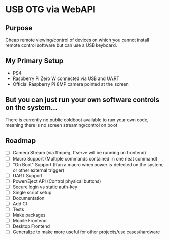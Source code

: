 USB OTG via WebAPI
==================

## Purpose
Cheap remote viewing/control of devices on which you cannot install remote control software but can use a USB keyboard.

## My Primary Setup
- PS4
- Raspberry Pi Zero W connected via USB and UART
- Official Raspberry Pi 8MP camera pointed at the screen

## But you can just run your own software controls on the system...
There is currently no public coldboot available to run your own code, meaning there is no screen streaming/control on boot

## Roadmap
- [ ] Camera Stream (via ffmpeg, ffserve will be running on frontend)
- [ ] Macro Support (Multiple commands contained in one neat command)
- [ ] "On Boot" Support (Run a macro when power is detected on the system, or other external trigger)
- [ ] UART Support
- [ ] Power/Eject API (Control physical buttons)
- [ ] Secure login vs static auth-key
- [ ] Single script setup
- [ ] Documentation
- [ ] Add CI
- [ ] Tests
- [ ] Make packages
- [ ] Mobile Frontend
- [ ] Desktop Frontend
- [ ] Generalize to make more useful for other projects/use cases/hardware
